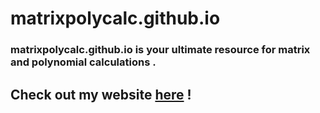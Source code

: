 # matrixpolycalc.github.io
### matrixpolycalc.github.io is your ultimate resource for matrix and polynomial calculations .
## Check out my website [here](https://khaledkammoun.github.io/matrixpolycalc.github.io/) !
